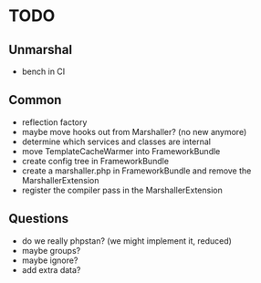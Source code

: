 # TODO

## Unmarshal
- bench in CI

## Common
- reflection factory
- maybe move hooks out from Marshaller? (no new anymore)
- determine which services and classes are internal
- move TemplateCacheWarmer into FrameworkBundle
- create config tree in FrameworkBundle
- create a marshaller.php in FrameworkBundle and remove the MarshallerExtension
- register the compiler pass in the MarshallerExtension

## Questions
- do we really phpstan? (we might implement it, reduced)
- maybe groups?
- maybe ignore?
- add extra data?
